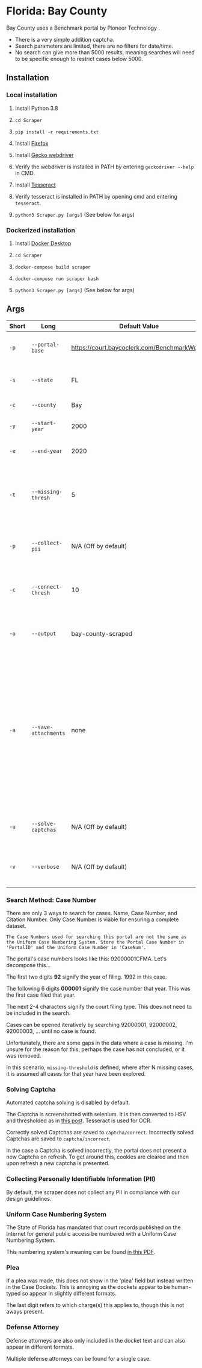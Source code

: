 # Florida: Bay County

Bay County uses a Benchmark portal by Pioneer Technology .

* There is a very simple addition captcha.
* Search parameters are limited, there are no filters for date/time. 
* No search can give more than 5000 results, meaning searches will need to be specific enough to restrict cases below 5000.


## Installation

### Local installation

1. Install Python 3.8

2. `cd Scraper`

3. `pip install -r requirements.txt`

4. Install [Firefox](https://www.mozilla.org/en-US/firefox/new/)

5. Install [Gecko webdriver](https://github.com/mozilla/geckodriver/releases)

6. Verify the webdriver is installed in PATH by entering `geckodriver --help` in CMD.

7. Install [Tesseract](https://tesseract-ocr.github.io/tessdoc/Home.html)

8. Verify tesseract is installed in PATH by opening cmd and entering `tesseract`.

9. `python3 Scraper.py [args]` (See below for args) 

### Dockerized installation

1. Install [Docker Desktop](https://www.docker.com/products/docker-desktop)

2. `cd Scraper`

3. `docker-compose build scraper`

4. `docker-compose run scraper bash`

5. `python3 Scraper.py [args]` (See below for args)

## Args

|Short|Long|Default Value|Description|
|---|---|---|---|
|`-p`|`--portal-base`|https://court.baycoclerk.com/BenchmarkWeb2/|Base URL for the Benchmark-based portal|
|`-s`|`--state`|FL|Postal code for state being scraped.
|`-c`|`--county`|Bay|County being scraped.
|`-y`|`--start-year`|2000|Earliest year to scrape as 4-digit year.|
|`-e`|`--end-year`|2020|Latest year to scrape as 4-digit year.|
|`-t`|`--missing-thresh`|5|How many missing cases in a row to allow before proceeding to the next year.|
|`-p`|`--collect-pii`|N/A (Off by default)|Collect Personally Identifiable Information (PII).|
|`-c`|`--connect-thresh`|10|How many times to attempt to connect to a page before failing.
|`-o`|`--output`|bay-county-scraped|Output CSV name. The .csv file extension is not required.
|`-a`|`--save-attachments`|none|Save case docket attached documents. Disabled by default as these documents contain embedded PII. Valid values: `none` / `filing` / `all`. The `filing` option saves only attachments related to the case or citation filing.
|`-u`|`--solve-captchas`|N/A (Off by default)|Automatically solve captchas used on the portal.
|`-v`|`--verbose`|N/A (Off by default)|Run in Verbose mode with lots of printing

### Search Method: Case Number
There are only 3 ways to search for cases. Name, Case Number, and Citation Number. Only Case Number is viable for ensuring a complete dataset.


`The Case Numbers used for searching this portal are not the same as the Uniform Case Numbering System. Store the Portal Case Number in 'PortalID' and the Uniform Case Number in 'CaseNum'.`

The portal's case numbers looks like this: 92000001CFMA. Let's decompose this...

The first two digits **92** signify the year of filing. 1992 in this case. 

The following 6 digits **000001** signify the case number that year. This was the first case filed that year.

The next 2-4 characters signify the court filing type. This does not need to be included in the search.

Cases can be opened iteratively by searching 92000001, 92000002, 92000003, ... until no case is found.

Unfortunately, there are some gaps in the data where a case is missing. I'm unsure for the reason for this, perhaps the case has not concluded, or it was removed.

In this scenario, `missing-threshold` is defined, where after N missing cases, it is assumed all cases for that year have been explored.

### Solving Captcha

Automated captcha solving is disabled by default.

The Captcha is screenshotted with selenium. It is then converted to HSV and thresholded as in [this post](https://stackoverflow.com/a/53978868/6008271). Tesseract is used for OCR.

Correctly solved Captchas are saved to `captcha/correct`. Incorrectly solved Captchas are saved to `captcha/incorrect`.

In the case a Captcha is solved incorrectly, the portal does not present a new Captcha on refresh. 
To get around this, cookies are cleared and then upon refresh a new captcha is presented.

### Collecting Personally Identifiable Information (PII)

By default, the scraper does not collect any PII in compliance with our design guidelines.


### Uniform Case Numbering System

The State of Florida has mandated that court records published on the Internet for general public access be numbered with a Uniform Case Numbering System.

This numbering system's meaning can be found [in this PDF](https://www.flcourts.org/content/download/219191/1981092/AO_Uniform_Case_Numbering_12-03-98_amended.pdf).

### Plea

If a plea was made, this does not show in the 'plea' field but instead written in the Case Dockets. This is annoying as the dockets appear to be human-typed so appear in slightly different formats.

The last digit refers to which charge(s) this applies to, though this is not aways present.
### Defense Attorney

Defense attorneys are also only included in the docket text and can also appear in different formats.

Multiple defense attorneys can be found for a single case.
